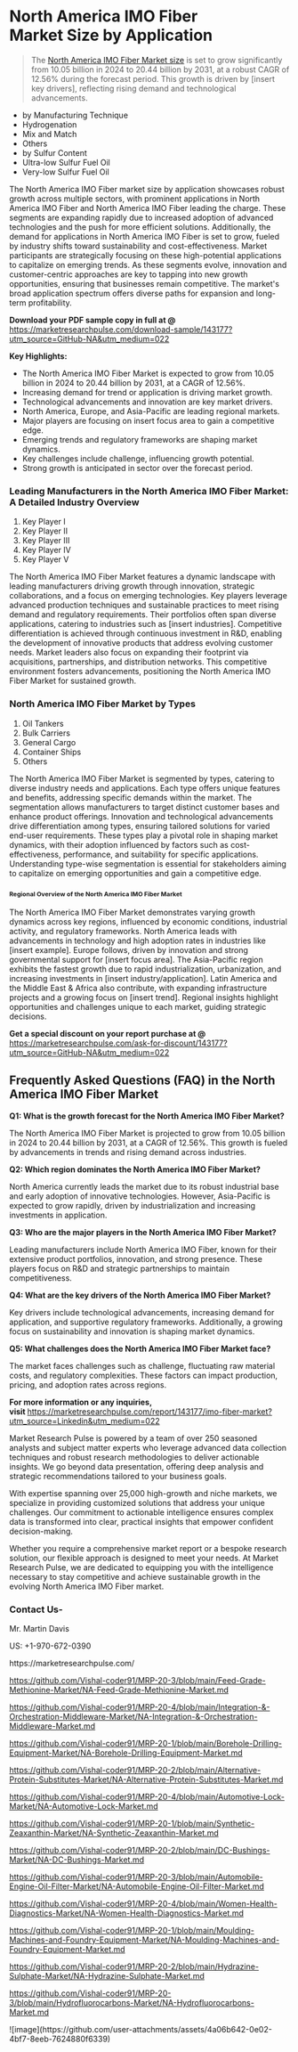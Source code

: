 <h1>North America IMO Fiber Market&nbsp;Size by Application</h1><blockquote><p>The <a href="https://marketresearchpulse.com/download-sample/143177?utm_source=GitHub-NA&amp;utm_medium=022">North America IMO Fiber Market size</a> is set to grow significantly from 10.05 billion in 2024 to 20.44 billion by 2031, at a robust CAGR of 12.56% during the forecast period. This growth is driven by [insert key drivers], reflecting rising demand and technological advancements.</p></blockquote><ul><li>by Manufacturing Technique<li> Hydrogenation<li> Mix and Match<li> Others<li> by Sulfur Content<li> Ultra-low Sulfur Fuel Oil<li> Very-low Sulfur Fuel Oil</li></ul><p>The North America IMO Fiber market size by application showcases robust growth across multiple sectors, with prominent applications in North America IMO Fiber and North America IMO Fiber leading the charge. These segments are expanding rapidly due to increased adoption of advanced technologies and the push for more efficient solutions. Additionally, the demand for applications in North America IMO Fiber is set to grow, fueled by industry shifts toward sustainability and cost-effectiveness. Market participants are strategically focusing on these high-potential applications to capitalize on emerging trends. As these segments evolve, innovation and customer-centric approaches are key to tapping into new growth opportunities, ensuring that businesses remain competitive. The market's broad application spectrum offers diverse paths for expansion and long-term profitability.</p><p><strong>Download your PDF sample copy in full at @ </strong><a href="https://marketresearchpulse.com/download-sample/143177?utm_source=GitHub-NA&amp;utm_medium=022">https://marketresearchpulse.com/download-sample/143177?utm_source=GitHub-NA&amp;utm_medium=022</a></p><p><strong>Key Highlights: </strong></p><ul><li>The North America IMO Fiber Market is expected to grow from 10.05 billion in 2024 to 20.44 billion by 2031, at a CAGR of 12.56%.</li><li>Increasing demand for trend or application is driving market growth.</li><li>Technological advancements and innovation are key market drivers.</li><li>North America, Europe, and Asia-Pacific are leading regional markets.</li><li>Major players are focusing on insert focus area to gain a competitive edge.</li><li>Emerging trends and regulatory frameworks are shaping market dynamics.</li><li>Key challenges include challenge, influencing growth potential.</li><li>Strong growth is anticipated in sector over the forecast period.</li></ul><h3>Leading Manufacturers in the North America IMO Fiber Market: A Detailed Industry Overview</h3><ol><li>Key Player I</li><li>Key Player II</li><li>Key Player III</li><li>Key Player IV</li><li>Key Player V</li></ol><div class="flex max-w-full flex-col flex-grow"><div class="min-h-8 text-message flex w-full flex-col items-end gap-2 whitespace-normal break-words [.text-message+&amp;]:mt-5" dir="auto" data-message-author-role="assistant" data-message-id="fd8432e4-4910-450d-b182-61b7bfb0a01f" data-message-model-slug="gpt-4o"><div class="flex w-full flex-col gap-1 empty:hidden first:pt-[3px]"><div class="markdown prose w-full break-words dark:prose-invert light"><p>The North America IMO Fiber Market features a dynamic landscape with leading manufacturers driving growth through innovation, strategic collaborations, and a focus on emerging technologies. Key players leverage advanced production techniques and sustainable practices to meet rising demand and regulatory requirements. Their portfolios often span diverse applications, catering to industries such as [insert industries]. Competitive differentiation is achieved through continuous investment in R&amp;D, enabling the development of innovative products that address evolving customer needs. Market leaders also focus on expanding their footprint via acquisitions, partnerships, and distribution networks. This competitive environment fosters advancements, positioning the North America IMO Fiber Market for sustained growth.</p></div></div></div></div><h3>North America IMO Fiber Market by Types</h3><ol><li>Oil Tankers<li> Bulk Carriers<li> General Cargo<li> Container Ships<li> Others</li></ol><div class="flex max-w-full flex-col flex-grow"><div class="min-h-8 text-message flex w-full flex-col items-end gap-2 whitespace-normal break-words [.text-message+&amp;]:mt-5" dir="auto" data-message-author-role="assistant" data-message-id="084470be-0bb7-4664-bddf-5156b4f41249" data-message-model-slug="gpt-4o-mini"><div class="flex w-full flex-col gap-1 empty:hidden first:pt-[3px]"><div class="markdown prose w-full break-words dark:prose-invert light"><p>The North America IMO Fiber Market is segmented by types, catering to diverse industry needs and applications. Each type offers unique features and benefits, addressing specific demands within the market. The segmentation allows manufacturers to target distinct customer bases and enhance product offerings. Innovation and technological advancements drive differentiation among types, ensuring tailored solutions for varied end-user requirements. These types play a pivotal role in shaping market dynamics, with their adoption influenced by factors such as cost-effectiveness, performance, and suitability for specific applications. Understanding type-wise segmentation is essential for stakeholders aiming to capitalize on emerging opportunities and gain a competitive edge.</p></div></div></div></div><h3><span style="font-size: 11px;">Regional Overview of the North America IMO Fiber Market</span></h3><div class="flex max-w-full flex-col flex-grow"><div class="min-h-8 text-message flex w-full flex-col items-end gap-2 whitespace-normal break-words [.text-message+&amp;]:mt-5" dir="auto" data-message-author-role="assistant" data-message-id="e9038762-ce64-4e30-91c9-9bd413514231" data-message-model-slug="gpt-4o-mini"><div class="flex w-full flex-col gap-1 empty:hidden first:pt-[3px]"><div class="markdown prose w-full break-words dark:prose-invert light"><p>The North America IMO Fiber Market demonstrates varying growth dynamics across key regions, influenced by economic conditions, industrial activity, and regulatory frameworks. North America leads with advancements in technology and high adoption rates in industries like [insert example]. Europe follows, driven by innovation and strong governmental support for [insert focus area]. The Asia-Pacific region exhibits the fastest growth due to rapid industrialization, urbanization, and increasing investments in [insert industry/application]. Latin America and the Middle East &amp; Africa also contribute, with expanding infrastructure projects and a growing focus on [insert trend]. Regional insights highlight opportunities and challenges unique to each market, guiding strategic decisions.</p></div></div></div></div><p><strong>Get a special discount on your report purchase at @ </strong><a href="https://marketresearchpulse.com/ask-for-discount/143177?utm_source=GitHub-NA&amp;utm_medium=022">https://marketresearchpulse.com/ask-for-discount/143177?utm_source=GitHub-NA&amp;utm_medium=022</a></p><h2>Frequently Asked Questions (FAQ) in the North America IMO Fiber Market</h2><p><strong>Q1: What is the growth forecast for the North America IMO Fiber Market?</strong></p><p>The North America IMO Fiber Market is projected to grow from 10.05 billion in 2024 to 20.44 billion by 2031, at a CAGR of 12.56%. This growth is fueled by advancements in trends and rising demand across industries.</p><p><strong>Q2: Which region dominates the North America IMO Fiber Market?</strong></p><p>North America currently leads the market due to its robust industrial base and early adoption of innovative technologies. However, Asia-Pacific is expected to grow rapidly, driven by industrialization and increasing investments in application.</p><p><strong>Q3: Who are the major players in the North America IMO Fiber Market?</strong></p><p>Leading manufacturers include North America IMO Fiber, known for their extensive product portfolios, innovation, and strong presence. These players focus on R&amp;D and strategic partnerships to maintain competitiveness.</p><p><strong>Q4: What are the key drivers of the North America IMO Fiber Market?</strong></p><p>Key drivers include technological advancements, increasing demand for application, and supportive regulatory frameworks. Additionally, a growing focus on sustainability and innovation is shaping market dynamics.</p><p><strong>Q5: What challenges does the North America IMO Fiber Market face?</strong></p><p>The market faces challenges such as challenge, fluctuating raw material costs, and regulatory complexities. These factors can impact production, pricing, and adoption rates across regions.</p><p><strong>For more information or any inquiries, visit&nbsp;</strong><a href="https://marketresearchpulse.com/report/143177/imo-fiber-market?utm_source=Linkedin&utm_medium=022">https://marketresearchpulse.com/report/143177/imo-fiber-market?utm_source=Linkedin&utm_medium=022</a></p><p>Market Research Pulse is powered by a team of over 250 seasoned analysts and subject matter experts who leverage advanced data collection techniques and robust research methodologies to deliver actionable insights. We go beyond data presentation, offering deep analysis and strategic recommendations tailored to your business goals.</p><p>With expertise spanning over 25,000 high-growth and niche markets, we specialize in providing customized solutions that address your unique challenges. Our commitment to actionable intelligence ensures complex data is transformed into clear, practical insights that empower confident decision-making.</p><p>Whether you require a comprehensive market report or a bespoke research solution, our flexible approach is designed to meet your needs. At Market Research Pulse, we are dedicated to equipping you with the intelligence necessary to stay competitive and achieve sustainable growth in the evolving North America IMO Fiber market.</p><h3><strong>Contact Us-</strong></h3><p>Mr. Martin Davis</p><p>US: +1-970-672-0390</p><p>https://marketresearchpulse.com/</p><p><a href="https://github.com/Vishal-coder91/MRP-20-3/blob/main/Feed-Grade-Methionine-Market/NA-Feed-Grade-Methionine-Market.md">https://github.com/Vishal-coder91/MRP-20-3/blob/main/Feed-Grade-Methionine-Market/NA-Feed-Grade-Methionine-Market.md</a></p><p><a href="https://github.com/Vishal-coder91/MRP-20-4/blob/main/Integration-&-Orchestration-Middleware-Market/NA-Integration-&-Orchestration-Middleware-Market.md">https://github.com/Vishal-coder91/MRP-20-4/blob/main/Integration-&-Orchestration-Middleware-Market/NA-Integration-&-Orchestration-Middleware-Market.md</a></p><p><a href="https://github.com/Vishal-coder91/MRP-20-1/blob/main/Borehole-Drilling-Equipment-Market/NA-Borehole-Drilling-Equipment-Market.md">https://github.com/Vishal-coder91/MRP-20-1/blob/main/Borehole-Drilling-Equipment-Market/NA-Borehole-Drilling-Equipment-Market.md</a></p><p><a href="https://github.com/Vishal-coder91/MRP-20-2/blob/main/Alternative-Protein-Substitutes-Market/NA-Alternative-Protein-Substitutes-Market.md">https://github.com/Vishal-coder91/MRP-20-2/blob/main/Alternative-Protein-Substitutes-Market/NA-Alternative-Protein-Substitutes-Market.md</a></p><p><a href="https://github.com/Vishal-coder91/MRP-20-4/blob/main/Automotive-Lock-Market/NA-Automotive-Lock-Market.md">https://github.com/Vishal-coder91/MRP-20-4/blob/main/Automotive-Lock-Market/NA-Automotive-Lock-Market.md</a></p><p><a href="https://github.com/Vishal-coder91/MRP-20-1/blob/main/Synthetic-Zeaxanthin-Market/NA-Synthetic-Zeaxanthin-Market.md">https://github.com/Vishal-coder91/MRP-20-1/blob/main/Synthetic-Zeaxanthin-Market/NA-Synthetic-Zeaxanthin-Market.md</a></p><p><a href="https://github.com/Vishal-coder91/MRP-20-2/blob/main/DC-Bushings-Market/NA-DC-Bushings-Market.md">https://github.com/Vishal-coder91/MRP-20-2/blob/main/DC-Bushings-Market/NA-DC-Bushings-Market.md</a></p><p><a href="https://github.com/Vishal-coder91/MRP-20-3/blob/main/Automobile-Engine-Oil-Filter-Market/NA-Automobile-Engine-Oil-Filter-Market.md">https://github.com/Vishal-coder91/MRP-20-3/blob/main/Automobile-Engine-Oil-Filter-Market/NA-Automobile-Engine-Oil-Filter-Market.md</a></p><p><a href="https://github.com/Vishal-coder91/MRP-20-4/blob/main/Women-Health-Diagnostics-Market/NA-Women-Health-Diagnostics-Market.md">https://github.com/Vishal-coder91/MRP-20-4/blob/main/Women-Health-Diagnostics-Market/NA-Women-Health-Diagnostics-Market.md</a></p><p><a href="https://github.com/Vishal-coder91/MRP-20-1/blob/main/Moulding-Machines-and-Foundry-Equipment-Market/NA-Moulding-Machines-and-Foundry-Equipment-Market.md">https://github.com/Vishal-coder91/MRP-20-1/blob/main/Moulding-Machines-and-Foundry-Equipment-Market/NA-Moulding-Machines-and-Foundry-Equipment-Market.md</a></p><p><a href="https://github.com/Vishal-coder91/MRP-20-2/blob/main/Hydrazine-Sulphate-Market/NA-Hydrazine-Sulphate-Market.md">https://github.com/Vishal-coder91/MRP-20-2/blob/main/Hydrazine-Sulphate-Market/NA-Hydrazine-Sulphate-Market.md</a></p><p><a href="https://github.com/Vishal-coder91/MRP-20-3/blob/main/Hydrofluorocarbons-Market/NA-Hydrofluorocarbons-Market.md">https://github.com/Vishal-coder91/MRP-20-3/blob/main/Hydrofluorocarbons-Market/NA-Hydrofluorocarbons-Market.md</a></p>
![image](https://github.com/user-attachments/assets/4a06b642-0e02-4bf7-8eeb-7624880f6339)
